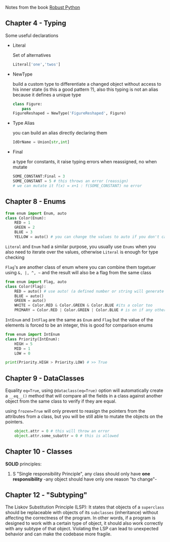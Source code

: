 Notes from the book [Robust Python][1]

## Chapter 4 -  Typing

Some useful declarations 

- Literal

    Set of alternatives 
    ```python
    Literal['one','twos']
    ```

- NewType 

    build a custom type to differentiate a changed object without access to his inner state (is this a good pattern ?), also this typing is not an alias because it defines a unique type 
    ```python 
    class Figure:
        pass
    FigureReshaped = NewType('FigureReshaped', Figure)
    ```
- Type Alias 

    you can build an alias directly declaring them 
    ```python 
    IdOrName = Union[str,int]
    ```
- Final
    
    a type for constants, it raise typing errors when reassigned, no when mutate

    ```python
    SOME_CONSTANT:Final = 3
    SOME_CONSTANT = 5 # this throws an error (reassign)
    # we can mutate it f(x) = x+1 : f(SOME_CONSTANT) no error  
    ```

## Chapter 8 -  Enums

```python
from enum import Enum, auto
class Color(Enum):
    RED = 1
    GREEN = 2
    BLUE = 3
    YELLOW = auto() # you can change the values to auto if you don't care about the values
```
`Literal` and `Enum` had a similar purpose, you usually use `Enums` when you also need to iterate over the values, otherwise `Literal` is enough for type checking

`Flag`'s are another class of enum where you can combine them togetuer using `&, |, ^, ~`  and the result will also be a flag from the same class 

```python
from enum import Flag, auto
class Color(Flag):
    RED = auto() # use auto! (a defined number or string will generate problems)
    BLUE = auto()
    GREEN = auto()
    WHITE = Color.RED & Color.GREEN & Color.BLUE #its a color too 
    PRIMARY = Color.RED | Color.GREEN | Color.BLUE # is on if any other is on too 
```

`IntEnum` and `IntFlag` are the same as `Enum` and `Flag` but the value of the elements is forced to be an integer, this is good for comparison enums

```python
from enum import IntEnum
class Priority(IntEnum):
    HIGH = 5
    MID = 1 
    LOW = 0

print(Priority.HIGH > Priority.LOW) # >> True
```

## Chapter 9 - DataClasses 

Equality `eq=True`, using `@dataclass(eq=True)` option will automatically create a `__eq__()` method that will compare all the fields in a class against another object from the same class to verify if they are equal. 

using `frozen=True` will only prevent to reasign the pointers from the attributes from a class, but you will be still able to mutate the objects on the pointers. 
    
```python 
    object.attr = 0 # this will throw an error
    object.attr.some_subattr = 0 # this is allowed
```
## Chapter 10 - Classes 
**SOLID** principles:
1. S "Single responsibility Principle", any class should only have **one responsibility** -any object should have only one reason "to change"-


## Chapter 12 - "Subtyping"

The Liskov Substitution Principle (LSP): It states that objects of a `superclass` should be replaceable with objects of its `subclasses` (inheritance) without affecting the correctness of the program. In other words, if a program is designed to work with a certain type of object, it should also work correctly with any subtype of that object. Violating the LSP can lead to unexpected behavior and can make the codebase more fragile.


[Comment]: References 
[1]: <https://www.amazon.com/Robust-Python-Write-Clean-Maintainable/dp/1098100662>
